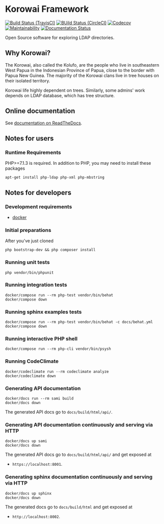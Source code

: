# Korowai Framework

[![Build Status (TravisCI)](https://travis-ci.org/korowai/framework.svg?branch=master)](https://travis-ci.org/korowai/framework)
[![BUild Status (CircleCI)](https://circleci.com/gh/korowai/framework.svg?style=svg)](https://circleci.com/gh/korowai/framework)
[![Codecov](https://codecov.io/gh/korowai/framework/branch/master/graph/badge.svg)](https://codecov.io/gh/korowai/framework)
[![Maintainability](https://api.codeclimate.com/v1/badges/e022fc1ea75dbbe42966/maintainability)](https://codeclimate.com/github/korowai/framework/maintainability)
[![Documentation Status](https://readthedocs.org/projects/korowai-framework/badge/?version=latest)](https://korowai-framework.readthedocs.io/en/latest/?badge=latest)

Open Source software for exploring LDAP directories.

## Why Korowai?

The Korowai, also called the Kolufo, are the people who live in southeastern
West Papua in the Indonesian Province of Papua, close to the border with Papua
New Guinea. The majority of the Korowai clans live in tree houses on their
isolated territory.

Korowai life highly dependent on trees. Similarly, some admins' work depends on
LDAP database, which has tree structure.

## Online documentation

See [documentation on ReadTheDocs](https://korowai-framework.readthedocs.io/).

## Notes for users

### Runtime Requirements

PHP>=7.1.3 is required. In addition to PHP, you may need to install these
packages

```shell
apt-get install php-ldap php-xml php-mbstring
```

## Notes for developers

### Development requirements

- [docker](https://docker.com)

### Initial preparations

After you've just cloned

```shell
php bootstrap-dev && php composer install
```

### Running unit tests

```shell
php vendor/bin/phpunit
```

### Running integration tests

```shell
docker/compose run --rm php-test vendor/bin/behat
docker/compose down
```

### Running sphinx examples tests

```shell
docker/compose run --rm php-test vendor/bin/behat -c docs/behat.yml
docker/compose down
```

### Running interactive PHP shell

```shell
docker/compose run --rm php-cli vendor/bin/psysh
```

### Running CodeClimate

```shell
docker/codeclimate run --rm codeclimate analyze
docker/codeclimate down
```

### Generating API documentation

```shell
docker/docs run --rm sami build
docker/docs down
```

The generated API docs go to ``docs/build/html/api/``.

### Generating API documentation continuously and serving via HTTP

```shell
docker/docs up sami
docker/docs down
```

The generated API docs go to ``docs/build/html/api/`` and get exposed at

  - ``https://localhost:8001``.

### Generating sphinx documentation continuously and serving via HTTP

```shell
docker/docs up sphinx
docker/docs down
```

The generated docs go to ``docs/build/html`` and get exposed at

  - ``http://localhost:8002``.
